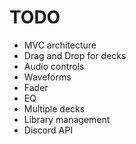 # TODO

* MVC architecture
* Drag and Drop for decks
* Audio controls
* Waveforms
* Fader
* EQ
* Multiple decks
* Library management
* Discord API
